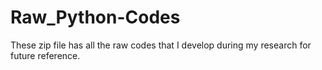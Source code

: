 # Raw_Python-Codes
These zip file has all the raw codes that I develop during my research for future reference. 
